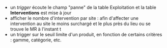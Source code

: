 - un _trigger_ écoute le champ "panne" de la table Exploitation et la table __Interventions__ est mise à jour
- afficher le nombre d'intervention par site : afin d'affecter une intervention au site le moins surchargé et le plus près du lieu ou se trouve le MR à l'instant t
- un trigger sur le seuil limite d'un produit, en fonction de certains critères : gamme, catégorie, etc.

